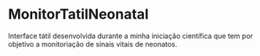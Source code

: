 # MonitorTatilNeonatal
Interface tátil desenvolvida durante a minha iniciação científica que tem por objetivo a monitoriação de sinais vitais de neonatos.
